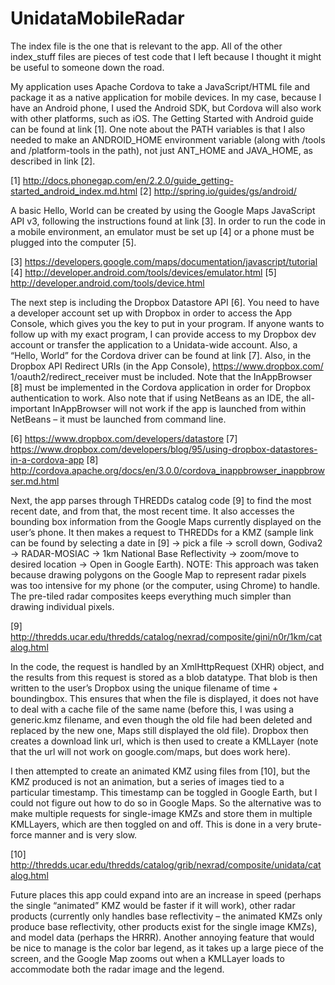 UnidataMobileRadar
==================

The index file is the one that is relevant to the app.  All of the other index_stuff files are pieces of test code that I left because I thought it might be useful to someone down the road.

My application uses Apache Cordova to take a JavaScript/HTML file and package it as a native 
application for mobile devices. In my case, because I have an Android phone, I used the Android 
SDK, but Cordova will also work with other platforms, such as iOS. The Getting Started with Android 
guide can be found at link [1]. One note about the PATH variables is that I also needed to make an 
ANDROID_HOME environment variable (along with /tools and /platform-tools in the path), not just 
ANT_HOME and JAVA_HOME, as described in link [2].

[1] http://docs.phonegap.com/en/2.2.0/guide_getting-started_android_index.md.html
[2] http://spring.io/guides/gs/android/

A basic Hello, World can be created by using the Google Maps JavaScript API v3, following the 
instructions found at link [3]. In order to run the code in a mobile environment, an emulator must be 
set up [4] or a phone must be plugged into the computer [5].

[3] https://developers.google.com/maps/documentation/javascript/tutorial
[4] http://developer.android.com/tools/devices/emulator.html
[5] http://developer.android.com/tools/device.html

The next step is including the Dropbox Datastore API [6]. You need to have a developer account set up 
with Dropbox in order to access the App Console, which gives you the key to put in your program. If 
anyone wants to follow up with my exact program, I can provide access to my Dropbox dev account or 
transfer the application to a Unidata-wide account. Also, a “Hello, World” for the Cordova driver can be 
found at link [7]. Also, in the Dropbox API Redirect URIs (in the App Console), https://www.dropbox.com/
1/oauth2/redirect_receiver must be included. Note that the InAppBrowser [8] must be implemented in 
the Cordova application in order for Dropbox authentication to work. Also note that if using NetBeans 
as an IDE, the all-important InAppBrowser will not work if the app is launched from within NetBeans – it 
must be launched from command line.

[6] https://www.dropbox.com/developers/datastore
[7] https://www.dropbox.com/developers/blog/95/using-dropbox-datastores-in-a-cordova-app
[8] http://cordova.apache.org/docs/en/3.0.0/cordova_inappbrowser_inappbrowser.md.html

Next, the app parses through THREDDs catalog code [9] to find the most recent date, and from that, 
the most recent time. It also accesses the bounding box information from the Google Maps currently 
displayed on the user’s phone. It then makes a request to THREDDs for a KMZ (sample link can be found 
by selecting a date in [9] -> pick a file -> scroll down, Godiva2 -> RADAR-MOSIAC -> 1km National Base 
Reflectivity -> zoom/move to desired location -> Open in Google Earth).
NOTE: This approach was taken because drawing polygons on the Google Map to represent radar 
pixels was too intensive for my phone (or the computer, using Chrome) to handle. The pre-tiled radar 
composites keeps everything much simpler than drawing individual pixels.

[9] http://thredds.ucar.edu/thredds/catalog/nexrad/composite/gini/n0r/1km/catalog.html

In the code, the request is handled by an XmlHttpRequest (XHR) object, and the results from this 
request is stored as a blob datatype. That blob is then written to the user’s Dropbox using the unique 
filename of time + boundingbox. This ensures that when the file is displayed, it does not have to deal 
with a cache file of the same name (before this, I was using a generic.kmz filename, and even though the 
old file had been deleted and replaced by the new one, Maps still displayed the old file). Dropbox then 
creates a download link url, which is then used to create a KMLLayer (note that the url will not work on 
google.com/maps, but does work here).

I then attempted to create an animated KMZ using files from [10], but the KMZ produced is not an 
animation, but a series of images tied to a particular timestamp. This timestamp can be toggled in 
Google Earth, but I could not figure out how to do so in Google Maps. So the alternative was to make 
multiple requests for single-image KMZs and store them in multiple KMLLayers, which are then toggled 
on and off. This is done in a very brute-force manner and is very slow.

[10] http://thredds.ucar.edu/thredds/catalog/grib/nexrad/composite/unidata/catalog.html

Future places this app could expand into are an increase in speed (perhaps the single “animated” KMZ 
would be faster if it will work), other radar products (currently only handles base reflectivity – the 
animated KMZs only produce base reflectivity, other products exist for the single image KMZs), and 
model data (perhaps the HRRR). Another annoying feature that would be nice to manage is the color 
bar legend, as it takes up a large piece of the screen, and the Google Map zooms out when a KMLLayer 
loads to accommodate both the radar image and the legend.

